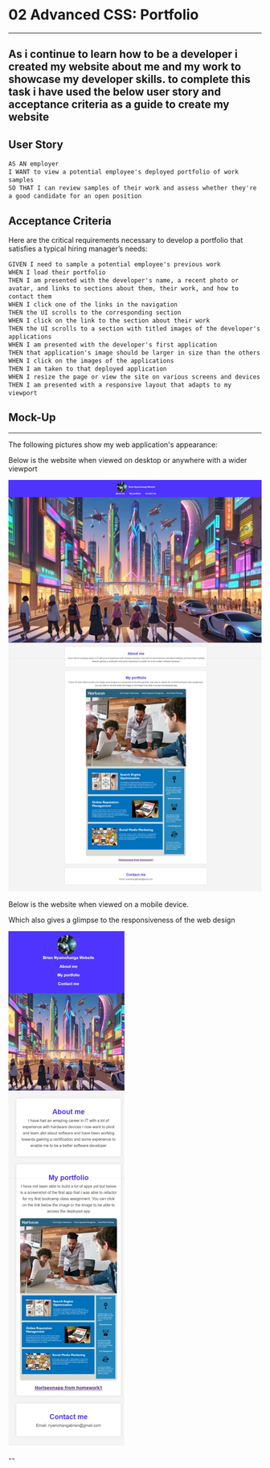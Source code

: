 # 02 Advanced CSS: Portfolio
---
As i continue to learn how to be a developer i created my website about me and my work to showcase my developer skills.
to complete this task i have used the below user story and acceptance criteria as a guide to create my website 
--

## User Story

```
AS AN employer
I WANT to view a potential employee's deployed portfolio of work samples
SO THAT I can review samples of their work and assess whether they're a good candidate for an open position
```


## Acceptance Criteria

Here are the critical requirements necessary to develop a portfolio that satisfies a typical hiring manager’s needs:

```
GIVEN I need to sample a potential employee's previous work
WHEN I load their portfolio
THEN I am presented with the developer's name, a recent photo or avatar, and links to sections about them, their work, and how to contact them
WHEN I click one of the links in the navigation
THEN the UI scrolls to the corresponding section
WHEN I click on the link to the section about their work
THEN the UI scrolls to a section with titled images of the developer's applications
WHEN I am presented with the developer's first application
THEN that application's image should be larger in size than the others
WHEN I click on the images of the applications
THEN I am taken to that deployed application
WHEN I resize the page or view the site on various screens and devices
THEN I am presented with a responsive layout that adapts to my viewport
```


## Mock-Up
---
The following pictures show my web application's appearance:

Below is the website when viewed on desktop or anywhere with a wider viewport

![image of my portfolio webpage on desktop](./images/my-portfolio-webage-on-desktop.jpeg)

Below is the website when viewed on a mobile device.

Which also gives a glimpse to the responsiveness of the web design

![image of my responsive webpage on mobile](./images/responsive-webpage-on-mobile.jpeg)

--